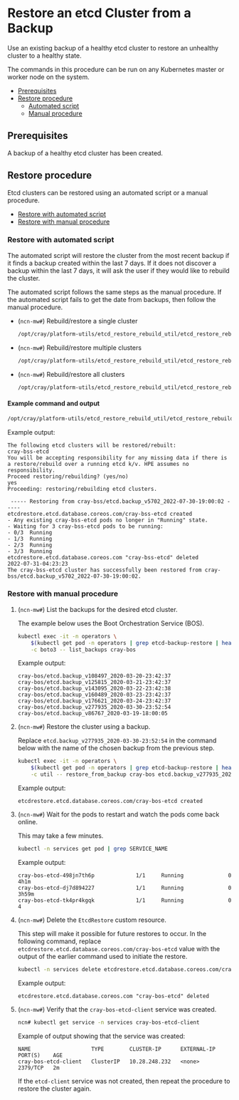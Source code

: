 # Restore an etcd Cluster from a Backup

Use an existing backup of a healthy etcd cluster to restore an unhealthy cluster to a healthy state.

The commands in this procedure can be run on any Kubernetes master or worker node on the system.

* [Prerequisites](#prerequisites)
* [Restore procedure](#restore-procedure)
  * [Automated script](#restore-with-automated-script)
  * [Manual procedure](#restore-with-manual-procedure)

## Prerequisites

A backup of a healthy etcd cluster has been created.

## Restore procedure

Etcd clusters can be restored using an automated script or a manual procedure.

* [Restore with automated script](#restore-with-automated-script)
* [Restore with manual procedure](#restore-with-manual-procedure)

### Restore with automated script

The automated script will restore the cluster from the most recent backup if it finds a backup created within the last 7 days.
If it does not discover a backup within the last 7 days, it will ask the user if they would like to rebuild the cluster.

The automated script follows the same steps as the manual procedure.
If the automated script fails to get the date from backups, then follow the manual procedure.

* (`ncn-mw#`) Rebuild/restore a single cluster

    ```bash
    /opt/cray/platform-utils/etcd_restore_rebuild_util/etcd_restore_rebuild.sh -s cray-bos-etcd
    ```

* (`ncn-mw#`) Rebuild/restore multiple clusters

    ```bash
    /opt/cray/platform-utils/etcd_restore_rebuild_util/etcd_restore_rebuild.sh -m cray-bos-etcd,cray-uas-mgr-etcd
    ```

* (`ncn-mw#`) Rebuild/restore all clusters

   ```bash
   /opt/cray/platform-utils/etcd_restore_rebuild_util/etcd_restore_rebuild.sh -a
   ```

#### Example command and output

```bash
/opt/cray/platform-utils/etcd_restore_rebuild_util/etcd_restore_rebuild.sh -s cray-bss-etcd
```

Example output:

```text
The following etcd clusters will be restored/rebuilt:
cray-bss-etcd
You will be accepting responsibility for any missing data if there is a restore/rebuild over a running etcd k/v. HPE assumes no responsibility.
Proceed restoring/rebuilding? (yes/no)
yes
Proceeding: restoring/rebuilding etcd clusters.

 ----- Restoring from cray-bss/etcd.backup_v5702_2022-07-30-19:00:02 -----
etcdrestore.etcd.database.coreos.com/cray-bss-etcd created
- Any existing cray-bss-etcd pods no longer in "Running" state.
- Waiting for 3 cray-bss-etcd pods to be running:
- 0/3  Running
- 1/3  Running
- 2/3  Running
- 3/3  Running
etcdrestore.etcd.database.coreos.com "cray-bss-etcd" deleted
2022-07-31-04:23:23
The cray-bss-etcd cluster has successfully been restored from cray-bss/etcd.backup_v5702_2022-07-30-19:00:02.
```

### Restore with manual procedure

1. (`ncn-mw#`) List the backups for the desired etcd cluster.

    The example below uses the Boot Orchestration Service \(BOS\).

    ```bash
    kubectl exec -it -n operators \
        $(kubectl get pod -n operators | grep etcd-backup-restore | head -1 | awk '{print $1}') \
        -c boto3 -- list_backups cray-bos
    ```

    Example output:

    ```text
    cray-bos/etcd.backup_v108497_2020-03-20-23:42:37
    cray-bos/etcd.backup_v125815_2020-03-21-23:42:37
    cray-bos/etcd.backup_v143095_2020-03-22-23:42:38
    cray-bos/etcd.backup_v160489_2020-03-23-23:42:37
    cray-bos/etcd.backup_v176621_2020-03-24-23:42:37
    cray-bos/etcd.backup_v277935_2020-03-30-23:52:54
    cray-bos/etcd.backup_v86767_2020-03-19-18:00:05
    ```

1. (`ncn-mw#`) Restore the cluster using a backup.

    Replace `etcd.backup_v277935_2020-03-30-23:52:54` in the command below with the name of the chosen backup from the previous step.

    ```bash
    kubectl exec -it -n operators \
        $(kubectl get pod -n operators | grep etcd-backup-restore | head -1 | awk '{print $1}') \
        -c util -- restore_from_backup cray-bos etcd.backup_v277935_2020-03-30-23:52:54
    ```

    Example output:

    ```text
    etcdrestore.etcd.database.coreos.com/cray-bos-etcd created
    ```

1. (`ncn-mw#`) Wait for the pods to restart and watch the pods come back online.

    This may take a few minutes.

    ```bash
    kubectl -n services get pod | grep SERVICE_NAME
    ```

    Example output:

    ```text
    cray-bos-etcd-498jn7th6p             1/1     Running              0          4h1m
    cray-bos-etcd-dj7d894227             1/1     Running              0          3h59m
    cray-bos-etcd-tk4pr4kgqk             1/1     Running              0          4
    ```

1. (`ncn-mw#`) Delete the `EtcdRestore` custom resource.

    This step will make it possible for future restores to occur. In the following command, replace
    `etcdrestore.etcd.database.coreos.com/cray-bos-etcd` value with the output of the earlier command used to
    initiate the restore.

    ```bash
    kubectl -n services delete etcdrestore.etcd.database.coreos.com/cray-bos-etcd
    ```

    Example output:

    ```text
    etcdrestore.etcd.database.coreos.com "cray-bos-etcd" deleted
    ```

1. (`ncn-mw#`) Verify that the `cray-bos-etcd-client` service was created.

    ```bash
    ncn# kubectl get service -n services cray-bos-etcd-client
    ```

    Example of output showing that the service was created:

    ```text
    NAME                   TYPE        CLUSTER-IP      EXTERNAL-IP   PORT(S)    AGE
    cray-bos-etcd-client   ClusterIP   10.28.248.232   <none>        2379/TCP   2m
    ```

    If the `etcd-client` service was not created, then repeat the procedure to restore the cluster again.
